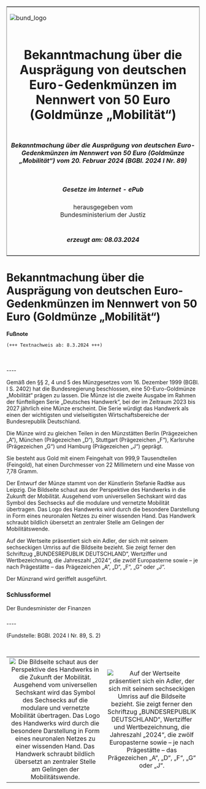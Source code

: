 <span id="DECKBLATT.html"></span>

<table border="0" frame="border" width="100%">

<tr valign="top">

<td align="left">

![bund\_logo](BfJ_2021_Web_de_de.gif)

</td>

<td align="right">

 

</td>

</tr>

<tr align="center" valign="middle">

<td colspan="2">

# Bekanntmachung über die Ausprägung von deutschen Euro-Gedenkmünzen im Nennwert von 50 Euro (Goldmünze „Mobilität“)

</td>

</tr>

<tr align="center" valign="middle">

<td colspan="2">

##### Bekanntmachung über die Ausprägung von deutschen Euro-Gedenkmünzen im Nennwert von 50 Euro (Goldmünze „Mobilität“) vom 20. Februar 2024 (BGBl. 2024 I Nr. 89)

</td>

</tr>

<tr align="center" valign="middle">

<td colspan="2">

  
  

##### Gesetze im Internet - ePub  
  
herausgegeben vom  
Bundesministerium der Justiz

</td>

</tr>

<tr align="center" valign="bottom">

<td colspan="2">

  
  

##### erzeugt am: 08.03.2024

</td>

</tr>

</table>

<span id="BJNR0590A0024.html"></span>

# Bekanntmachung über die Ausprägung von deutschen Euro-Gedenkmünzen im Nennwert von 50 Euro (Goldmünze „Mobilität“)

<div>

  
**Fußnote**

<div class="jnhtml">

<div>

<div class="jurAbsatz">

  

``` 
(+++ Textnachweis ab: 8.3.2024 +++)

 
```

</div>

</div>

</div>

</div>

<span id="BJNR0590A0024BJNE000100000.html"></span>

###   
\----

<div>

<div class="jnhtml">

<div>

<div class="jurAbsatz">

Gemäß den §§ 2, 4 und 5 des Münzgesetzes vom 16. Dezember 1999 (BGBl. I
S. 2402) hat die Bundesregierung beschlossen, eine 50-Euro-Goldmünze
„Mobilität“ prägen zu lassen. Die Münze ist die zweite Ausgabe im
Rahmen der fünfteiligen Serie „Deutsches Handwerk“, bei der im Zeitraum
2023 bis 2027 jährlich eine Münze erscheint. Die Serie würdigt das
Handwerk als einen der wichtigsten und vielseitigsten
Wirtschaftsbereiche der Bundesrepublik Deutschland.

</div>

<div class="jurAbsatz">

Die Münze wird zu gleichen Teilen in den Münzstätten Berlin
(Prägezeichen „A“), München (Prägezeichen „D“), Stuttgart (Prägezeichen
„F“), Karlsruhe (Prägezeichen „G“) und Hamburg (Prägezeichen „J“)
geprägt.

</div>

<div class="jurAbsatz">

Sie besteht aus Gold mit einem Feingehalt von 999,9 Tausendteilen
(Feingold), hat einen Durchmesser von 22 Millimetern und eine Masse von
7,78 Gramm.

</div>

<div class="jurAbsatz">

Der Entwurf der Münze stammt von der Künstlerin Stefanie Radtke aus
Leipzig. Die Bildseite schaut aus der Perspektive des Handwerks in die
Zukunft der Mobilität. Ausgehend vom universellen Sechskant wird das
Symbol des Sechsecks auf die modulare und vernetzte Mobilität
übertragen. Das Logo des Handwerks wird durch die besondere Darstellung
in Form eines neuronalen Netzes zu einer wissenden Hand. Das Handwerk
schraubt bildlich übersetzt an zentraler Stelle am Gelingen der
Mobilitätswende.

</div>

<div class="jurAbsatz">

Auf der Wertseite präsentiert sich ein Adler, der sich mit seinem
sechseckigen Umriss auf die Bildseite bezieht. Sie zeigt ferner den
Schriftzug „BUNDESREPUBLIK DEUTSCHLAND“, Wertziffer und Wertbezeichnung,
die Jahreszahl „2024“, die zwölf Europasterne sowie – je nach
Prägestätte – das Prägezeichen „A“, „D“, „F“, „G“ oder „J“.

</div>

<div class="jurAbsatz">

Der Münzrand wird geriffelt ausgeführt.

</div>

</div>

</div>

</div>

<span id="BJNR0590A0024BJNE000200000.html"></span>

### Schlussformel  

<div>

<div class="jnhtml">

<div>

<div class="jurAbsatz">

<span class="SP">Der Bundesminister der Finanzen</span>

</div>

</div>

</div>

</div>

<span id="BJNR0590A0024BJNE000300000.html"></span>

###   
\----

<div>

<div class="jnhtml">

<div>

<div class="jurAbsatz">

<div class="kommentar_Fundstelle">

(Fundstelle: BGBl. 2024 I Nr. 89, S. 2)

</div>

</div>

<div class="jurAbsatz">

 

</div>

|                                                                                                                                                                                                                                                                                                                                                                                                                                                                 |                                                                                                                                                                                                                                                                                                                                                                          |
| :-------------------------------------------------------------------------------------------------------------------------------------------------------------------------------------------------------------------------------------------------------------------------------------------------------------------------------------------------------------------------------------------------------------------------------------------------------------: | :----------------------------------------------------------------------------------------------------------------------------------------------------------------------------------------------------------------------------------------------------------------------------------------------------------------------------------------------------------------------: |
| ![Die Bildseite schaut aus der Perspektive des Handwerks in die Zukunft der Mobilität. Ausgehend vom universellen Sechskant wird das Symbol des Sechsecks auf die modulare und vernetzte Mobilität übertragen. Das Logo des Handwerks wird durch die besondere Darstellung in Form eines neuronalen Netzes zu einer wissenden Hand. Das Handwerk schraubt bildlich übersetzt an zentraler Stelle am Gelingen der Mobilitätswende.](bgbl1_2024_j00890_0010.jpeg) | ![Auf der Wertseite präsentiert sich ein Adler, der sich mit seinem sechseckigen Umriss auf die Bildseite bezieht. Sie zeigt ferner den Schriftzug „BUNDESREPUBLIK DEUTSCHLAND“, Wertziffer und Wertbezeichnung, die Jahreszahl „2024“, die zwölf Europasterne sowie – je nach Prägestätte – das Prägezeichen „A“, „D“, „F“, „G“ oder „J“.](bgbl1_2024_j00890_0020.jpeg) |

</div>

</div>

</div>
